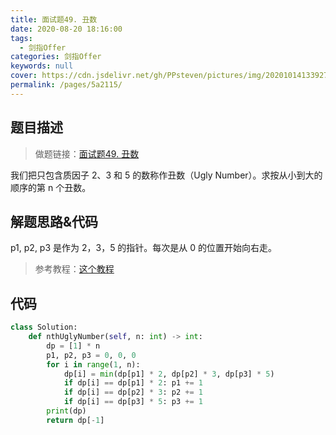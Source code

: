 ```yaml
---
title: 面试题49. 丑数
date: 2020-08-20 18:16:00
tags: 
  - 剑指Offer
categories: 剑指Offer
keywords: null
cover: https://cdn.jsdelivr.net/gh/PPsteven/pictures/img/20201014133927.png
permalink: /pages/5a2115/
---
```


## 题目描述

> 做题链接：[面试题49. 丑数](https://leetcode-cn.com/problems/chou-shu-lcof/)

我们把只包含质因子 2、3 和 5 的数称作丑数（Ugly Number）。求按从小到大的顺序的第 n 个丑数。

<!--more-->

## 解题思路&代码

p1, p2, p3 是作为 2，3，5 的指针。每次是从 0 的位置开始向右走。

> 参考教程：[这个教程](https://leetcode-cn.com/problems/chou-shu-lcof/solution/mian-shi-ti-49-chou-shu-dong-tai-gui-hua-qing-xi-t/)

## 代码

```python
class Solution:
    def nthUglyNumber(self, n: int) -> int:
        dp = [1] * n
        p1, p2, p3 = 0, 0, 0
        for i in range(1, n):
            dp[i] = min(dp[p1] * 2, dp[p2] * 3, dp[p3] * 5)
            if dp[i] == dp[p1] * 2: p1 += 1
            if dp[i] == dp[p2] * 3: p2 += 1
            if dp[i] == dp[p3] * 5: p3 += 1
        print(dp)
        return dp[-1]
```
